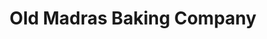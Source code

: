 ---
title: "Old Madras Baking Company"
url: /bangalore/old-madras-baking-company-2/
shop: bakery
---